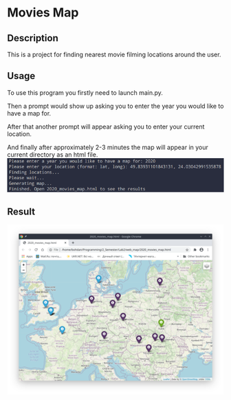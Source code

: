 # Movies Map

## Description
This is a project for finding nearest movie filming locations around the user.

## Usage
To use this program you firstly need to launch main.py.

Then a prompt would show up asking you to enter the year you would like to have a map for.

After that another prompt will appear asking you to enter your current location.

And finally after approximately 2-3 minutes the map will appear in your current directory as an html file.
![Alt text](images/usage.png)

## Result
![Alt text](images/result.png)
